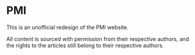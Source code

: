 # PMI

This is an unofficial redesign of the PMI website.

All content is sourced with permission from their respective authors, and the rights to the articles still belong to their respective authors.
